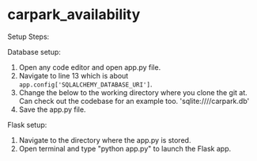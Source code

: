 # carpark_availability

Setup Steps:

Database setup:
1) Open any code editor and open app.py file.
2) Navigate to line 13 which is about `app.config['SQLALCHEMY_DATABASE_URI']`.
3) Change the <your directory> below to the working directory where you clone the git at. Can check out the codebase for an example too.
'sqlite:///<your directory>/carpark.db'
4) Save the app.py file.


Flask setup:
1) Navigate to the directory where the app.py is stored.
2) Open terminal and type "python app.py" to launch the Flask app.
